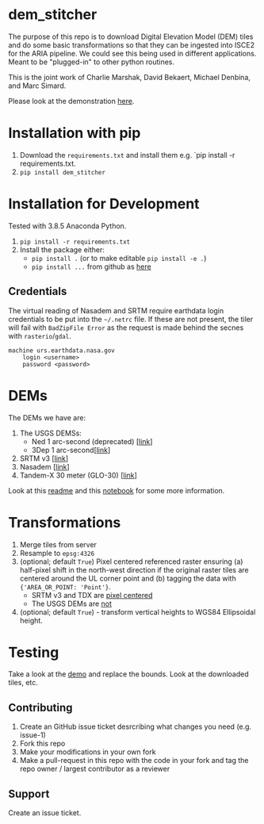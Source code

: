 # dem_stitcher

The purpose of this repo is to download Digital Elevation Model (DEM) tiles and do some basic transformations so that they can be ingested into ISCE2 for the ARIA pipeline. We could see this being used in different applications. Meant to be "plugged-in" to other python routines.

This is the joint work of Charlie Marshak, David Bekaert, Michael Denbina, and Marc Simard.

Please look at the demonstration [here](notebooks/Demo.ipynb).

# Installation with pip

1. Download the `requirements.txt` and install them e.g. `pip install -r requirements.txt.
2. `pip install dem_stitcher`

# Installation for Development

Tested with 3.8.5 Anaconda Python.

1. `pip install -r requirements.txt`
2. Install the package either:
      + `pip install .` (or to make editable `pip install -e .`)
      + `pip install ...` from github as [here](https://stackoverflow.com/a/8256424)


## Credentials

The virtual reading of Nasadem and SRTM require earthdata login credentials to be put into the `~/.netrc` file. If these are not present, the tiler will
fail with `BadZipFile Error` as the request is made behind the secnes with `rasterio`/`gdal`.

```
machine urs.earthdata.nasa.gov
    login <username>
    password <password>
```

# DEMs

The DEMs we have are:

1. The USGS DEMSs:
   - Ned 1 arc-second (deprecated) [[link](https://cugir.library.cornell.edu/catalog/cugir-009096)]
   - 3Dep 1 arc-second[[link](https://www.sciencebase.gov/catalog/item/imap/4f70aa71e4b058caae3f8de1)]
2. SRTM v3 [[link](https://dwtkns.com/srtm30m/)]
3. Nasadem [[link](https://lpdaac.usgs.gov/products/nasadem_hgtv001/)]
4. Tandem-X 30 meter (GLO-30) [[link](https://registry.opendata.aws/copernicus-dem/)]

Look at this [readme](notebooks_tile_data/README.md) and this [notebook](notebooks_tile_data/Format_Data.ipynb) for some more information.

# Transformations

1. Merge tiles from server
2. Resample to `epsg:4326`
3. (optional; default `True`) Pixel centered referenced raster ensuring (a) half-pixel shift in the north-west direction if the original raster tiles are centered around the UL corner point and (b) tagging the data with `{'AREA_OR_POINT: 'Point'}`.
   + SRTM v3 and TDX are [pixel centered](https://github.com/OSGeo/gdal/issues/1505#issuecomment-489469904)
   + The USGS DEMs are [not](https://www.usgs.gov/core-science-systems/eros/topochange/science/srtm-ned-vertical-differencing?qt-science_center_objects=0#qt-science_center_objects)
4. (optional; default `True`) - transform vertical heights to WGS84 Ellipsoidal height.

# Testing

Take a look at the [demo](notebooks/Demo.ipynb) and replace the bounds. Look at the downloaded tiles, etc.

## Contributing

1. Create an GitHub issue ticket desrcribing what changes you need (e.g. issue-1)
2. Fork this repo
3. Make your modifications in your own fork
4. Make a pull-request in this repo with the code in your fork and tag the repo owner / largest contributor as a reviewer

## Support

Create an issue ticket.
